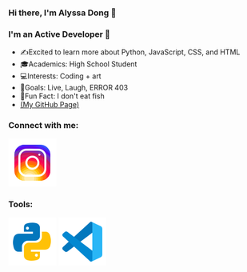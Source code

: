 ### Hi there, I'm Alyssa Dong 🤗

### I'm an Active Developer 🌱
- ✍️Excited to learn more about Python, JavaScript, CSS, and HTML
- 🎓Academics: High School Student
- 💻Interests: Coding + art
- 💪Goals: Live, Laugh, ERROR 403
- 🐳Fun Fact: I don't eat fish
- [(My GitHub Page)](https://alyssadong2006.github.io/index.html)

### Connect with me:
[![website](./images/instagram.svg)](https://www.instagram.com/alyssa_dong_0527/)

### Tools:
[![website](./images/python.svg)](https://www.python.org/)
[![website](./images/VScode.svg)](https://code.visualstudio.com/)
